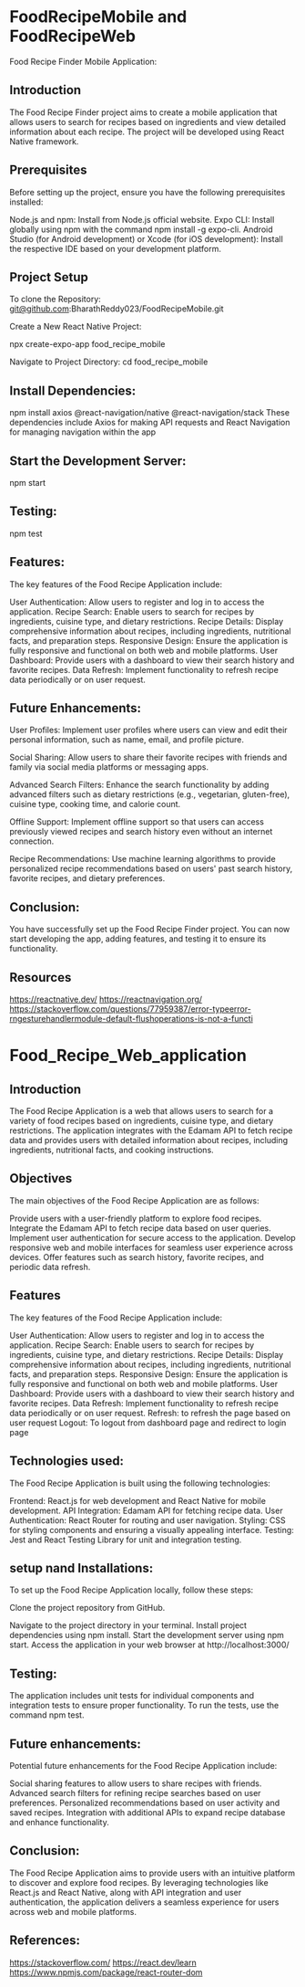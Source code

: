 # FoodRecipeMobile and FoodRecipeWeb

Food Recipe Finder Mobile Application:

## Introduction

The Food Recipe Finder project aims to create a mobile application that allows users to search for recipes based on ingredients and view detailed information about each recipe. The project will be developed using React Native framework.

## Prerequisites

Before setting up the project, ensure you have the following prerequisites installed:

Node.js and npm: Install from Node.js official website.
Expo CLI: Install globally using npm with the command npm install -g expo-cli.
Android Studio (for Android development) or Xcode (for iOS development): Install the respective IDE based on your development platform.

## Project Setup


To clone the Repository:
git@github.com:BharathReddy023/FoodRecipeMobile.git

Create a New React Native Project:

npx create-expo-app food_recipe_mobile

Navigate to Project Directory:
cd food_recipe_mobile
## Install Dependencies:
npm install axios @react-navigation/native @react-navigation/stack
These dependencies include Axios for making API requests and React Navigation for managing navigation within the app

## Start the Development Server:
npm start

## Testing:
npm test

## Features:
The key features of the Food Recipe Application include:

User Authentication: Allow users to register and log in to access the application.
Recipe Search: Enable users to search for recipes by ingredients, cuisine type, and dietary restrictions.
Recipe Details: Display comprehensive information about recipes, including ingredients, nutritional facts, and preparation steps.
Responsive Design: Ensure the application is fully responsive and functional on both web and mobile platforms.
User Dashboard: Provide users with a dashboard to view their search history and favorite recipes.
Data Refresh: Implement functionality to refresh recipe data periodically or on user request.

## Future Enhancements:
User Profiles: Implement user profiles where users can view and edit their personal information, such as name, email, and profile picture.

Social Sharing: Allow users to share their favorite recipes with friends and family via social media platforms or messaging apps.

Advanced Search Filters: Enhance the search functionality by adding advanced filters such as dietary restrictions (e.g., vegetarian, gluten-free), cuisine type, cooking time, and calorie count.

Offline Support: Implement offline support so that users can access previously viewed recipes and search history even without an internet connection.

Recipe Recommendations: Use machine learning algorithms to provide personalized recipe recommendations based on users' past search history, favorite recipes, and dietary preferences.

## Conclusion:
You have successfully set up the Food Recipe Finder project. You can now start developing the app, adding features, and testing it to ensure its functionality.

## Resources

https://reactnative.dev/
https://reactnavigation.org/
https://stackoverflow.com/questions/77959387/error-typeerror-rngesturehandlermodule-default-flushoperations-is-not-a-functi

# Food_Recipe_Web_application
## Introduction
The Food Recipe Application is a web  that allows users to search for a variety of food recipes based on ingredients, cuisine type, and dietary restrictions. The application integrates with the Edamam API to fetch recipe data and provides users with detailed information about recipes, including ingredients, nutritional facts, and cooking instructions.

## Objectives
The main objectives of the Food Recipe Application are as follows:

Provide users with a user-friendly platform to explore food recipes.
Integrate the Edamam API to fetch recipe data based on user queries.
Implement user authentication for secure access to the application.
Develop responsive web and mobile interfaces for seamless user experience across devices.
Offer features such as search history, favorite recipes, and periodic data refresh.

## Features
The key features of the Food Recipe Application include:

User Authentication: Allow users to register and log in to access the application.
Recipe Search: Enable users to search for recipes by ingredients, cuisine type, and dietary restrictions.
Recipe Details: Display comprehensive information about recipes, including ingredients, nutritional facts, and preparation steps.
Responsive Design: Ensure the application is fully responsive and functional on both web and mobile platforms.
User Dashboard: Provide users with a dashboard to view their search history and favorite recipes.
Data Refresh: Implement functionality to refresh recipe data periodically or on user request.
Refresh: to refresh the page based on user request
Logout: To logout from dashboard page and redirect to login page

## Technologies used:
The Food Recipe Application is built using the following technologies:

Frontend: React.js for web development and React Native for mobile development.
API Integration: Edamam API for fetching recipe data.
User Authentication: React Router for routing and user navigation.
Styling: CSS for styling components and ensuring a visually appealing interface.
Testing: Jest and React Testing Library for unit and integration testing.

## setup nand Installations:

To set up the Food Recipe Application locally, follow these steps:

Clone the project repository from GitHub.


Navigate to the project directory in your terminal.
Install project dependencies using npm install.
Start the development server using npm start.
Access the application in your web browser at http://localhost:3000/

## Testing:
The application includes unit tests for individual components and integration tests to ensure proper functionality. To run the tests, use the command npm test.



## Future enhancements:
Potential future enhancements for the Food Recipe Application include:

Social sharing features to allow users to share recipes with friends.
Advanced search filters for refining recipe searches based on user preferences.
Personalized recommendations based on user activity and saved recipes.
Integration with additional APIs to expand recipe database and enhance functionality.

## Conclusion:
The Food Recipe Application aims to provide users with an intuitive platform to discover and explore food recipes. By leveraging technologies like React.js and React Native, along with API integration and user authentication, the application delivers a seamless experience for users across web and mobile platforms.

## References:

https://stackoverflow.com/
https://react.dev/learn
https://www.npmjs.com/package/react-router-dom
